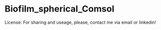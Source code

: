 # Biofilm_spherical_Comsol

License: For sharing and useage, please, contact me via email or linkedin!
